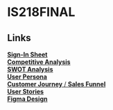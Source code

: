 # IS218FINAL

## Links
[**Sign-In Sheet**](./signin.md) <br>
[**Competitive Analysis**](https://docs.google.com/document/d/106YDc3D2leoXUa9jCO52e1OjjKPX4QC1y68zZwbGtHU/edit?usp=sharing) <br>
[**SWOT Analysis**](https://docs.google.com/document/d/1ucsXHJLAz5eHOmA5GVApo9CoLV39XE1cnPWnEK9hz4I/edit?usp=sharing) <br>
[**User Persona**](https://docs.google.com/document/d/1BqrYOMGxRvEpCmoYygCdqhy372Q0S3jCzuMR_FIR9mc/edit?usp=sharing) <br>
[**Customer Journey** / **Sales Funnel**](https://docs.google.com/document/d/1gWVhxWoV2QfScMNmbV2sYmwi4uLYB2ONKlJXFnxI12w/edit?usp=sharing) <br>
[**User Stories**](https://docs.google.com/document/d/1OTHxsJeLm4lqu3rukmR6MsRAEWXgB3cEh2BP6x9Ll0I/edit?usp=sharing) <br>
[**Figma Design**](https://www.figma.com/file/9WDt4CmYC3YQBOQyWmKhN9/IS218-DRAFT-1?type=design&node-id=0%3A1&mode=design&t=b5cuAX3nuUCnfkqX-1) <br>
